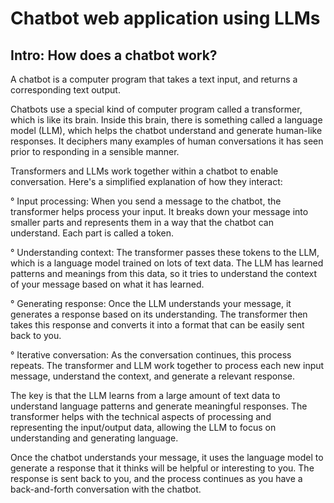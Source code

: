 # Chatbot web application using LLMs

## Intro: How does a chatbot work?

A chatbot is a computer program that takes a text input, and returns a corresponding text output.

Chatbots use a special kind of computer program called a transformer, which is like its brain. Inside this brain, there is something called a language model (LLM), which helps the chatbot understand and generate human-like responses. It deciphers many examples of human conversations it has seen prior to responding in a sensible manner.

Transformers and LLMs work together within a chatbot to enable conversation. Here's a simplified explanation of how they interact:

   ° Input processing: When you send a message to the chatbot, the transformer helps process your input. It breaks down your message into smaller parts and represents them in a way that the chatbot can understand. Each part is called a token.

   ° Understanding context: The transformer passes these tokens to the LLM, which is a language model trained on lots of text data. The LLM has learned patterns and meanings from this data, so it tries to understand the context of your message based on what it has learned.

   ° Generating response: Once the LLM understands your message, it generates a response based on its understanding. The transformer then takes this response and converts it into a format that can be easily sent back to you.

   ° Iterative conversation: As the conversation continues, this process repeats. The transformer and LLM work together to process each new input message, understand the context, and generate a relevant response.

The key is that the LLM learns from a large amount of text data to understand language patterns and generate meaningful responses. The transformer helps with the technical aspects of processing and representing the input/output data, allowing the LLM to focus on understanding and generating language.

Once the chatbot understands your message, it uses the language model to generate a response that it thinks will be helpful or interesting to you. The response is sent back to you, and the process continues as you have a back-and-forth conversation with the chatbot.
